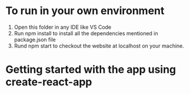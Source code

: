 # To run in your own environment 

1. Open this folder in any IDE like VS Code
2. Run npm install to install all the dependencies mentioned in package.json file
3. Rund npm start to checkout the website at localhost on your machine.

# Getting started with the app using create-react-app